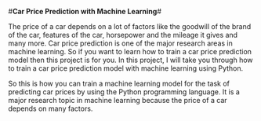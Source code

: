 #**Car Price Prediction with Machine Learning**#

The price of a car depends on a lot of factors like the goodwill of the brand of the car, features of the car, horsepower and the mileage it gives and many more. Car price prediction is one of the major research areas in machine learning. So if you want to learn how to train a car price prediction model then this project is for you. In this project, I will take you through how to train a car price prediction model with machine learning using Python.

So this is how you can train a machine learning model for the task of predicting car prices by using the Python programming language. It is a major research topic in machine learning because the price of a car depends on many factors.
